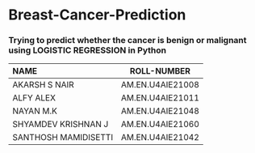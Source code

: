 # Breast-Cancer-Prediction

### Trying to predict  whether the  cancer is benign or malignant using LOGISTIC REGRESSION in Python

| **NAME** | **ROLL-NUMBER** | 
| :--- | :---: | 
| AKARSH S NAIR |AM.EN.U4AIE21008|
| ALFY ALEX | AM.EN.U4AIE21011   |
| NAYAN M.K | AM.EN.U4AIE21048   |
| SHYAMDEV KRISHNAN J | AM.EN.U4AIE21060 |
| SANTHOSH MAMIDISETTI | AM.EN.U4AIE21042 | 

